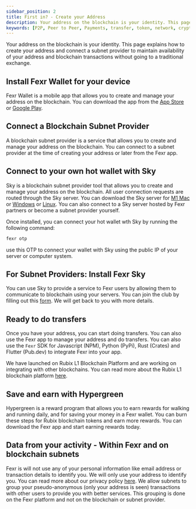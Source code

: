 ```yaml
---
sidebar_position: 2
title: First in? - Create your Address
description: Your address on the blockchain is your identity. This page explains how to create your address and connect a subnet provider to maintain availability of your address and blockchain transactions without going to a traditional exchange.
keywords: [P2P, Peer to Peer, Payments, transfer, token, network, cryptocurrency, software, blockchain]
---
```


Your address on the blockchain is your identity. This page explains how to create your address and connect a subnet provider to maintain availability of your address and blockchain transactions without going to a traditional exchange.

## Install Fexr Wallet for your device

Fexr Wallet is a mobile app that allows you to create and manage your address on the blockchain. You can download the app from the [App Store](https://apps.apple.com/app/fexr-wallet/id1631128786) or [Google Play](https://play.google.com/store/apps/details?id=com.getfexr.core).

## Connect a Blockchain Subnet Provider

A blockchain subnet provider is a service that allows you to create and manage your address on the blockchain. You can connect to a subnet provider at the time of creating your address or later from the Fexr app.

## Connect to your own hot wallet with Sky

Sky is a blockchain subnet provider tool that allows you to create and manage your address on the blockchain. All user connection requests are routed through the Sky server. You can download the Sky server for [M1 Mac](https://github.com/getfexr/sky/releases/download/0.1.0/fexrsky-amd64-darwin) or [Windows](https://github.com/getfexr/sky/releases/download/0.1.0/fexrsky-amd64.exe) or [Linux](https://github.com/getfexr/sky/releases/download/0.1.0/fexrsky-386-linux). You can also connect to a Sky server hosted by Fexr partners or become a subnet provider yourself.

Once installed, you can connect your hot wallet wth Sky by running the following command:

```bash
fexr otp
```

use this OTP to connect your wallet with Sky using the public IP of your server or computer system.


## For Subnet Providers: Install Fexr Sky

You can use Sky to provide a service to Fexr users by allowing them to communicate to blockchain using your servers. You can join the club by filling out this [form](https://getfexr.com/apply). We will get back to you with more details.

## Ready to do transfers

Once you have your address, you can start doing transfers. You can also use the Fexr app to manage your address and do transfers. You can also use the `Fexr` SDK for Javascript (NPM), Python (PyPi), Rust (Crates) and Flutter (Pub.dev) to integrate Fexr into your app.

We have launched on Rubix L1 Blockchain Platform and are working on integrating with other blockchains. You can read more about the Rubix L1 blockchain platform [here](https://rubix.net/).

## Save and earn with Hypergreen

Hypergreen is a reward program that allows you to earn rewards for walking and running daily, and for saving your money in a Fexr wallet. You can burn these steps for Rubix blockchain tokens and earn more rewards. You can download the Fexr app and start earning rewards today.

## Data from your activity - Within Fexr and on blockchain subnets

Fexr is will not use any of your personal information like email address or transaction details to identify you. We will only use your address to identify you. You can read more about our privacy policy [here](https://getfexr.com/privacy). We allow subnets to group your pseudo-anonymous (only your address is seen) transactions with other users to provide you with better services. This grouping is done on the Fexr platform and not on the blockchain or subnet provider. 